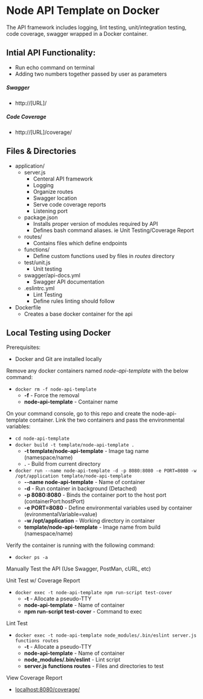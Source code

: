 # Node API Template on Docker

The API framework includes logging, lint testing, unit/integration testing, code coverage, swagger wrapped in a Docker container.  

## Intial API Functionality:
 - Run echo command on terminal
 - Adding two numbers together passed by user as parameters 

##### Swagger
 - http://[URL]/

##### Code Coverage
 - http://[URL]/coverage/
 
## Files & Directories
   - application/
     - server.js
       - Centeral API framework
       - Logging
       - Organize routes
       - Swagger location
       - Serve code coverage reports
       - Listening port
     - package.json
       - Installs proper version of modules required by API
       - Defines bash command aliases. ie Unit Testing/Coverage Report
     - routes/
       - Contains files which define endpoints
     - functions/
       - Define custom functions used by files in *routes* directory
     - test/unit.js
       - Unit testing
     - swagger/api-docs.yml
       - Swagger API documentation
     - .eslintrc.yml
       - Lint Testing
       - Define rules linting should follow  
   - Dockerfile
     - Creates a base docker container for the api

## Local Testing using Docker

Prerequisites:
  - Docker and Git are installed locally

Remove any docker containers named *node-api-template* with the below command:  
  - `docker rm -f node-api-template`   
    - **-f** - Force the removal  
    - **node-api-template** - Container name  

On your command console, go to this repo and create the node-api-template container. Link the two containers and pass the environmental variables:  
  - `cd node-api-template`
  - `docker build -t template/node-api-template .`   
    - **-t template/node-api-template** - Image tag name (namespace/name)
    - **.** - Build from current directory  
  - `docker run --name node-api-template -d -p 8080:8080 -e PORT=8080 -w /opt/application template/node-api-template`
    - **--name node-api-template** - Name of container
    - **-d** - Run container in background (Detached)
    - **-p 8080:8080** - Binds the container port to the host port (containerPort:hostPort)
    - **-e PORT=8080** - Define environmental variables used by container (evironmentalVariable=value)
    - **-w /opt/application** - Working directory in container
    - **template/node-api-template** - Image name from build (namespace/name)  

Verify the container is running with the following command:
  - `docker ps -a`  

Manually Test the API (Use Swagger, PostMan, cURL, etc) 

Unit Test w/ Coverage Report
  - `docker exec -t node-api-template npm run-script test-cover`
    - **-t** - Allocate a pseudo-TTY
    - **node-api-template** - Name of container
    - **npm run-script test-cover** - Command to exec 

Lint Test
  - `docker exec -t node-api-template node_modules/.bin/eslint server.js functions routes`
    - **-t** - Allocate a pseudo-TTY
    - **node-api-template** - Name of container
    - **node_modules/.bin/eslint** - Lint script
    - **server.js functions routes** - Files and directories to test

View Coverage Report
  - [localhost:8080/coverage/](localhost:8080/coverage/)